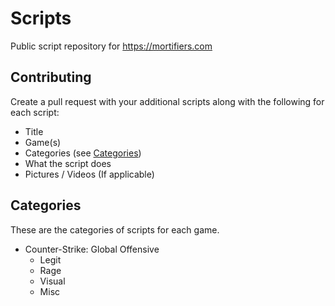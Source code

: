# Scripts
Public script repository for https://mortifiers.com

## Contributing
Create a pull request with your additional scripts along with the following for each script:
  - Title
  - Game(s)
  - Categories (see [Categories](#Categories))
  - What the script does
  - Pictures / Videos (If applicable)

## Categories
These are the categories of scripts for each game.
  - Counter-Strike: Global Offensive
    + Legit
    + Rage
    + Visual
    + Misc
